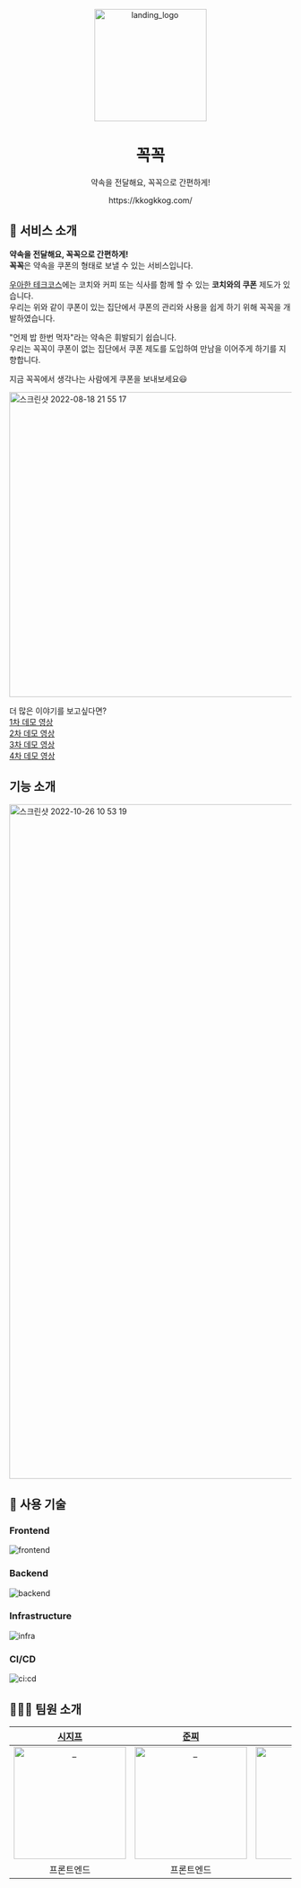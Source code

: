 <p align="middle"><img width="200" alt="landing_logo" src="https://user-images.githubusercontent.com/76774809/185396542-5f13e121-2fc9-472f-80c5-8ceb90e76844.PNG">
</p>
<h1 align="middle">꼭꼭</h1>
<p align="middle">약속을 전달해요, 꼭꼭으로 간편하게!</p>
<p align="middle">https://kkogkkog.com/</p>

## 🥇 서비스 소개
**약속을 전달해요, 꼭꼭으로 간편하게!**  
**꼭꼭**은 약속을 쿠폰의 형태로 보낼 수 있는 서비스입니다.

[우아한 테크코스](https://github.com/woowacourse)에는 코치와 커피 또는 식사를 함께 할 수 있는 **코치와의 쿠폰** 제도가 있습니다.  
우리는 위와 같이 쿠폰이 있는 집단에서 쿠폰의 관리와 사용을 쉽게 하기 위해 꼭꼭을 개발하였습니다.

"언제 밥 한번 먹자"라는 약속은 휘발되기 쉽습니다.  
우리는 꼭꼭이 쿠폰이 없는 집단에서 쿠폰 제도를 도입하여 만남을 이어주게 하기를 지향합니다.

지금 꼭꼭에서 생각나는 사람에게 쿠폰을 보내보세요😃

<img width="543" alt="스크린샷 2022-08-18 21 55 17" src="https://user-images.githubusercontent.com/76774809/185399941-57c83d9c-6605-4aef-9ccd-ca7b28da6be5.png">

더 많은 이야기를 보고싶다면?  
[1차 데모 영상](https://youtu.be/AD5pNHNMyrA)  
[2차 데모 영상](https://youtu.be/QVOQI4lYX6Y)  
[3차 데모 영상](https://youtu.be/N5IB9lCsjbI)  
[4차 데모 영상](https://youtu.be/6jtsyPbm8CM)

## 기능 소개
<img width="1201" alt="스크린샷 2022-10-26 10 53 19" src="https://user-images.githubusercontent.com/76774809/197916634-5ae11239-d07e-4d20-9fdd-00913bcb5ae0.png">  

## 🎯 사용 기술

### Frontend
![frontend](https://user-images.githubusercontent.com/76774809/197915536-fbc8726e-2093-47ba-9cb0-c76b671accb1.png)

### Backend
![backend](https://user-images.githubusercontent.com/76774809/197915562-d62457b8-1b92-4122-9ff6-2222b0ccca48.png)

### Infrastructure
![infra](https://user-images.githubusercontent.com/76774809/197915578-2ef286c5-1cdb-4787-8a7a-67f341b84f9b.png)

### CI/CD
![ci:cd](https://user-images.githubusercontent.com/76774809/197916408-938508b9-5273-4b21-b4d3-874079a590d9.png)

## 🧑🏻‍💻 팀원 소개

|            [시지프](https://github.com/euijinkk)             |            [준찌](https://github.com/juunzzi)             |             [아서](https://github.com/Hyunta)             |             [정](https://github.com/bugoverdose)             |              [루키](https://github.com/Wishoon)               |             [레오](https://github.com/DWL21)
| :----------------------------------------------------------: | :----------------------------------------------------------: | :----------------------------------------------------------: | :----------------------------------------------------------: | :----------------------------------------------------------: | :----------------------------------------------------------:
| <img src="https://avatars.githubusercontent.com/u/24906022?v=4" width=200px alt="_"/> | <img src="https://avatars.githubusercontent.com/u/78349600?v=4" width=200px alt="_"/> | <img src="https://avatars.githubusercontent.com/u/75936123?v=4" width=200px alt="_"/> | <img src="https://avatars.githubusercontent.com/u/73531614?v=4" width=200px alt="_"> | <img src="https://avatars.githubusercontent.com/u/48710213?v=4" width=200px alt="_"> | <img src="https://avatars.githubusercontent.com/u/76774809?v=4" width=200px alt="_">
|                          프론트엔드                         |                          프론트엔드                         |                           백엔드                           |                           백엔드                           |                           백엔드                           |                           백엔드                   


